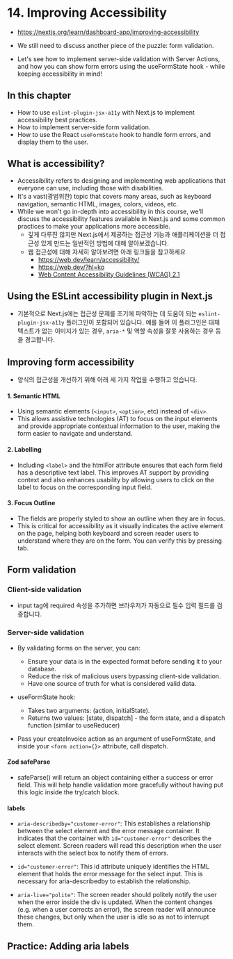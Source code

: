 # 14. Improving Accessibility

- https://nextjs.org/learn/dashboard-app/improving-accessibility

- We still need to discuss another piece of the puzzle: form validation.
- Let's see how to implement server-side validation with Server Actions, and how you can show form errors using the useFormState hook - while keeping accessibility in mind!

## In this chapter

- How to use `eslint-plugin-jsx-a11y` with Next.js to implement accessibility best practices.
- How to implement server-side form validation.
- How to use the React `useFormState` hook to handle form errors, and display them to the user.

## What is accessibility?

- Accessibility refers to designing and implementing web applications that everyone can use, including those with disabilities.
- It's a vast(광범위한) topic that covers many areas, such as keyboard navigation, semantic HTML, images, colors, videos, etc.
- While we won't go in-depth into accessibility in this course, we'll discuss the accessibility features available in Next.js and some common practices to make your applications more accessible.
  - 깊게 다루진 않지만 Next.js에서 제공하는 접근성 기능과 애플리케이션을 더 접근성 있게 만드는 일반적인 방법에 대해 알아보겠습니다.
  - 웹 접근성에 대해 자세히 알아보려면 아래 링크들을 참고하세요
    - https://web.dev/learn/accessibility/
    - https://web.dev/?hl=ko
    - [Web Content Accessibility Guidelines (WCAG) 2.1](https://www.w3.org/TR/WCAG21/)

## Using the ESLint accessibility plugin in Next.js

- 기본적으로 Next.js에는 접근성 문제를 조기에 파악하는 데 도움이 되는 `eslint-plugin-jsx-a11y` 플러그인이 포함되어 있습니다. 예를 들어 이 플러그인은 대체 텍스트가 없는 이미지가 있는 경우, `aria-*` 및 역할 속성을 잘못 사용하는 경우 등을 경고합니다.

## Improving form accessibility

- 양식의 접근성을 개선하기 위해 아래 세 가지 작업을 수행하고 있습니다.

#### 1. Semantic HTML

- Using semantic elements (`<input>`, `<option>`, etc) instead of `<div>`.
- This allows assistive technologies (AT) to focus on the input elements and provide appropriate contextual information to the user, making the form easier to navigate and understand.

#### 2. Labelling

- Including `<label>` and the htmlFor attribute ensures that each form field has a descriptive text label. This improves AT support by providing context and also enhances usability by allowing users to click on the label to focus on the corresponding input field.

#### 3. Focus Outline

- The fields are properly styled to show an outline when they are in focus.
- This is critical for accessibility as it visually indicates the active element on the page, helping both keyboard and screen reader users to understand where they are on the form. You can verify this by pressing tab.

## Form validation

### Client-side validation

- input tag에 required 속성을 추가하면 브라우저가 자동으로 필수 입력 필드를 검증합니다.

### Server-side validation

- By validating forms on the server, you can:

  - Ensure your data is in the expected format before sending it to your database.
  - Reduce the risk of malicious users bypassing client-side validation.
  - Have one source of truth for what is considered valid data.

- useFormState hook:

  - Takes two arguments: (action, initialState).
  - Returns two values: [state, dispatch] - the form state, and a dispatch function (similar to useReducer)

- Pass your createInvoice action as an argument of useFormState, and inside your `<form action={}>` attribute, call dispatch.

#### Zod safeParse

- safeParse() will return an object containing either a success or error field. This will help handle validation more gracefully without having put this logic inside the try/catch block.

#### labels

- `aria-describedby="customer-error"`: This establishes a relationship between the select element and the error message container. It indicates that the container with `id="customer-error"` describes the select element. Screen readers will read this description when the user interacts with the select box to notify them of errors.

- `id="customer-error"`: This id attribute uniquely identifies the HTML element that holds the error message for the select input. This is necessary for aria-describedby to establish the relationship.

- `aria-live="polite"`: The screen reader should politely notify the user when the error inside the div is updated. When the content changes (e.g. when a user corrects an error), the screen reader will announce these changes, but only when the user is idle so as not to interrupt them.

## Practice: Adding aria labels
